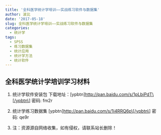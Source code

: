 ```yaml
---
title: '全科医学统计学培训——实战练习软件与数据集'
author: 波比
date: '2017-05-18'
slug: 全科医学统计学培训——实战练习软件与数据集
categories:
  - 统计学
tags:
  - SPSS
  - 练习数据集
  - 统计应用
  - 统计学方法
  - 统计软件
---
```


全科医学统计学培训学习材料
-------------

1. 统计学软件安装包 下载地址：\[ypbtn\]http://pan.baidu.com/s/1pLbiPdT\[/ypbtn\] 密码: fm2r   

2. 统计学练习数据集 \[ypbtn\]http://pan.baidu.com/s/1i4RRQ6p\[/ypbtn\] 密码: qe9r   
3. 注：资源源自网络收集，如有侵权，请联系站长删除！